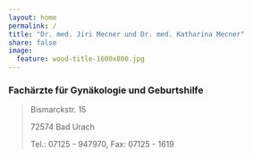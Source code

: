 ```yaml
---
layout: home
permalink: /
title: "Dr. med. Jiri Mecner und Dr. med. Katharina Mecner"
share: false
image:
  feature: wood-title-1600x800.jpg
---
```


### Fachärzte für Gynäkologie und Geburtshilfe

> Bismarckstr. 15
>
> 72574 Bad Urach
>
> Tel.: 07125 - 947970, 
> Fax: 07125 - 1619
